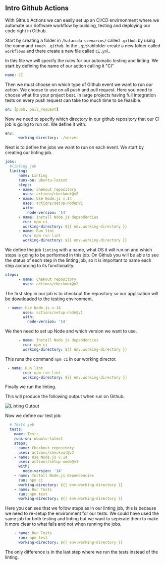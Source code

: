## Intro Github Actions

With Github Actions we can easily set up an CI/CD envirnonment where we automate our Software workflow by building, testing and deploying our code right in Github. 

Start by creating a folder in `/katacoda-scenarios/` called `.github` by using the command `touch .github`.
In the `.github`folder create a new folder called `workflows` and there create a new file called `CI.yml`.

In this file we will specify the rules for our automatic testing and linting. We start by defining the name of our action calling it "CI" 

```yml
name: CI
```

Then we must choose on which type of Github event we want to run our action. We choose to use on all push and pull request. Here you need to choose what fits your project best. In large projects having full integration tests on every push request can take too much time to be feasible.

```yml
on: [push, pull_request]
```

Now we need to specify which directory in our github repository that our CI job is going to run on. We define it with:

```yml
env: 
      working-directory: ./server
```

Next is to define the jobs we want to run on each event. We start by creating our linting job.

```yml
jobs: 
  #linting job
  linting:
      name: Linting
      runs-on: ubuntu-latest
      steps: 
      - name: Chekout repository
        uses: actions/checkout@v2
      - name: Use Node.js v.14
        uses: actions/setup-node@v1
        with:
          node-version: '14'
      - name: Install Node.js dependencies
        run: npm ci
        working-directory: ${{ env.working-directory }}
      - name: Run lint
        run: npm run lint
        working-directory: ${{ env.working-directory }}
```

We define the job `linting` with a name, what OS it will run on and which steps is going to be performed in this job. On Github you will be able to see the status of each step in the linting job, so it is important to name each step according to its functionality. 

```yml
steps: 
      - name: Chekout repository
        uses: actions/checkout@v2
```
The first step in our job is to checkout the repository so our application will be downloaded to the testing environment. 

```yml
 - name: Use Node.js v.14
        uses: actions/setup-node@v1
        with:
          node-version: '14'
```
We then need to set up Node and which version we want to use.

```yml
      - name: Install Node.js dependencies
        run: npm ci
        working-directory: ${{ env.working-directory }}
```

This runs the command `npm ci` in our working director.

```yml
 - name: Run lint
        run: npm run lint
        working-directory: ${{ env.working-directory }}
```
Finally we run the linting.

This will produce the following output when run on Github.

![Linting Output](https://github.com/nwessman/katacoda-scenarios/blob/main/CI/assets/Linting-output.jpg?raw=true)


Now we define our test job:

``` yml
  # Tests job
  tests:
    name: Tests
    runs-on: ubuntu-latest
    steps:
    - name: Checkout repository
      uses: actions/checkout@v2
    - name: Use Node.js v.14
      uses: actions/setup-node@v1
      with:
        node-version: '14'
    - name: Install Node.js dependencies
      run: npm ci
      working-directory: ${{ env.working-directory }}
    - name: Run Tests
      run: npm test
      working-directory: ${{ env.working-directory }}
```

Here you can see that we follow steps as in our linting job, this is because we need to re-setup the environment for our tests. We could have used the same job for both testing and linting but we want to seperate them to make it more clear to what fails and not when running the jobs.

```yml
    - name: Run Tests
      run: npm test
      working-directory: ${{ env.working-directory }}
```
The only difference is in the last step where we run the tests instead of the linting.